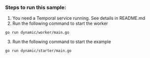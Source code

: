 ### Steps to run this sample:
1) You need a Temporal service running. See details in README.md
2) Run the following command to start the worker
```
go run dynamic/worker/main.go
```
3) Run the following command to start the example
```
go run dynamic/starter/main.go
```
